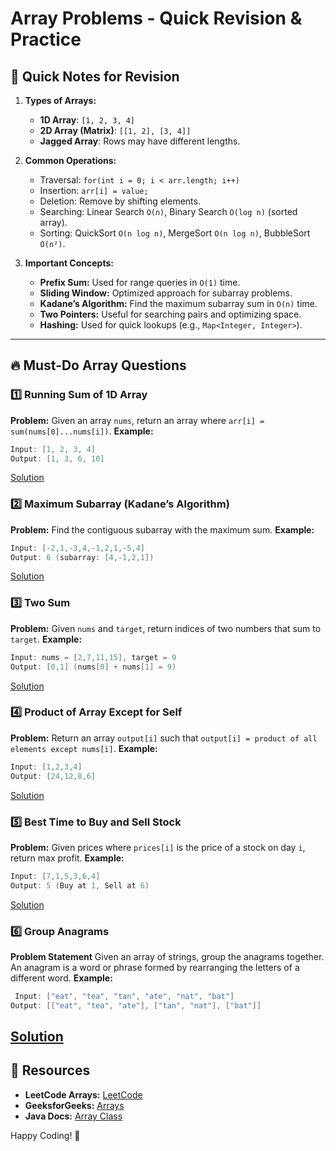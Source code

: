 # Array Problems - Quick Revision & Practice

## 📌 Quick Notes for Revision

1. **Types of Arrays:**
   - **1D Array**: `[1, 2, 3, 4]`
   - **2D Array (Matrix)**: `[[1, 2], [3, 4]]`
   - **Jagged Array**: Rows may have different lengths.

2. **Common Operations:**
   - Traversal: `for(int i = 0; i < arr.length; i++)`
   - Insertion: `arr[i] = value;`
   - Deletion: Remove by shifting elements.
   - Searching: Linear Search `O(n)`, Binary Search `O(log n)` (sorted array).
   - Sorting: QuickSort `O(n log n)`, MergeSort `O(n log n)`, BubbleSort `O(n²)`.

3. **Important Concepts:**
   - **Prefix Sum:** Used for range queries in `O(1)` time.
   - **Sliding Window:** Optimized approach for subarray problems.
   - **Kadane’s Algorithm:** Find the maximum subarray sum in `O(n)` time.
   - **Two Pointers:** Useful for searching pairs and optimizing space.
   - **Hashing:** Used for quick lookups (e.g., `Map<Integer, Integer>`).

---

## 🔥 Must-Do Array Questions

### **1️⃣ Running Sum of 1D Array**
**Problem:** Given an array `nums`, return an array where `arr[i] = sum(nums[0]...nums[i])`.
**Example:**  
```java
Input: [1, 2, 3, 4]
Output: [1, 3, 6, 10]
```
[Solution](https://github.com/Mr-AB007/DSA-practice/blob/main/arrayProblems/RunningSumof1dArray.java)

### **2️⃣ Maximum Subarray (Kadane’s Algorithm)**
**Problem:** Find the contiguous subarray with the maximum sum.
**Example:**  
```java
Input: [-2,1,-3,4,-1,2,1,-5,4]
Output: 6 (subarray: [4,-1,2,1])
```
[Solution](https://github.com/Mr-AB007/DSA-practice/blob/main/arrayProblems/MaxSumSubArray.java)

### **3️⃣ Two Sum**
**Problem:** Given `nums` and `target`, return indices of two numbers that sum to `target`.
**Example:**  
```java
Input: nums = [2,7,11,15], target = 9
Output: [0,1] (nums[0] + nums[1] = 9)
```
[Solution](https://github.com/Mr-AB007/DSA-practice/blob/main/arrayProblems/TwoSum.java)

### **4️⃣ Product of Array Except for Self**
**Problem:** Return an array `output[i]` such that `output[i] = product of all elements except nums[i]`.
**Example:**  
```java
Input: [1,2,3,4]
Output: [24,12,8,6]
```
[Solution](#)

### **5️⃣ Best Time to Buy and Sell Stock**
**Problem:** Given prices where `prices[i]` is the price of a stock on day `i`, return max profit.
**Example:**  
```java
Input: [7,1,5,3,6,4]
Output: 5 (Buy at 1, Sell at 6)
```
[Solution](#)

### **6️⃣ Group Anagrams**

**Problem Statement**
Given an array of strings, group the anagrams together. An anagram is a word or phrase formed by rearranging the letters of a different word.
**Example:**
```java
 Input: ["eat", "tea", "tan", "ate", "nat", "bat"]
Output: [["eat", "tea", "ate"], ["tan", "nat"], ["bat"]]
```
[Solution](https://github.com/Mr-AB007/DSA-practice/blob/main/arrayProblems/GroupAnagrams.java)
---

## 📖 Resources
- **LeetCode Arrays:** [LeetCode](https://leetcode.com/tag/array/)
- **GeeksforGeeks:** [Arrays](https://www.geeksforgeeks.org/arrays-in-java/)
- **Java Docs:** [Array Class](https://docs.oracle.com/javase/8/docs/api/java/util/Arrays.html)

Happy Coding! 🚀

